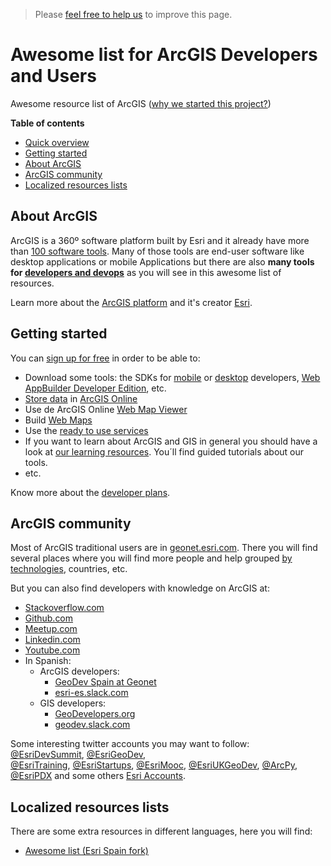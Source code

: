 > Please [feel free to help us](#contributions) to improve this page.

# Awesome list for ArcGIS Developers and Users

Awesome resource list of ArcGIS  ([why we started this project?](./about/README.md))

<!-- START doctoc generated TOC please keep comment here to allow auto update -->
<!-- DON'T EDIT THIS SECTION, INSTEAD RE-RUN doctoc TO UPDATE -->
**Table of contents**

- [Quick overview](#quick-overview)
- [Getting started](#getting-started)
- [About ArcGIS](#about-arcgis)
- [ArcGIS community](#arcgis-community)
- [Localized resources lists](#localized-resources-lists)

<!-- END doctoc generated TOC please keep comment here to allow auto update -->

## About ArcGIS

ArcGIS is a 360º software platform built by Esri and it already have more than
[100 software tools](https://www.esri.com/en-us/arcgis/products/index.html). Many of those tools are end-user software like desktop
applications or mobile Applications but there are also **many tools for [developers
and devops](arcgis/developers/README.md)** as you will see in this awesome list of resources.

Learn more about the [ArcGIS platform](./arcgis/README.md) and it's creator [Esri](./esri/README.md).

## Getting started

You can [sign up for free](https://developers.arcgis.com/sign-up/) in order to be able to:

* Download some tools: the SDKs for [mobile](mobile/README.md) or [desktop](desktop/README.md) developers, [Web AppBuilder Developer Edition](arcgis/products/web-appbuilder/README.md), etc.
* [Store data](arcgis/content/README.md) in [ArcGIS Online](arcgis/products/arcgis-online/README.md)
* Use de ArcGIS Online [Web Map Viewer](arcgis/products/web-map-viewer/README.md)
* Build [Web Maps](esri/open-vision/open-specifications/web-map/README.md)
* Use the [ready to use services](arcgis/products/arcgis-online/rest-apis/ready-to-use-services/README.md)
* If you want to learn about ArcGIS and GIS in general you should have a look at [our learning resources](http://learn.arcgis.com/). You´ll find guided tutorials about our tools.
* etc.

Know more about the [developer plans](arcgis/developers/developer-plan/README.md).

## ArcGIS community

Most of ArcGIS traditional users are in [geonet.esri.com](https://community.esri.com/people). There you will find several places where you will find more
people and help grouped [by technologies](https://community.esri.com/community/developers), countries, etc.

But you can also find developers with knowledge on ArcGIS at:
* [Stackoverflow.com](https://stackoverflow.com/tags/arcgis/topusers)
* [Github.com](https://github.com/orgs/Esri/people)
* [Meetup.com](https://www.meetup.com/topics/arcgis/global/)
* [Linkedin.com](https://www.linkedin.com/topic/arcgis)
* [Youtube.com](https://www.youtube.com/results?search_query=arcgis)
* In Spanish:
  * ArcGIS developers:
    * [GeoDev Spain at Geonet](https://community.esri.com/groups/geodev-spain)
    * [esri-es.slack.com](esri-es.slack.com)
  * GIS developers:
    * [GeoDevelopers.org](https://www.meetup.com/es-ES/Geo-Developers/members/)
    * [geodev.slack.com](https://geodev.slack.com)

Some interesting twitter accounts you may want to follow:
[@EsriDevSummit](https://twitter.com/EsriDevSummit),
[@EsriGeoDev](https://twitter.com/EsriGeoDev),  
[@EsriTraining](https://twitter.com/EsriTraining),
[@EsriStartups](https://twitter.com/EsriStartups),
[@EsriMooc](https://twitter.com/esrimooc),
[@EsriUKGeoDev](https://twitter.com/EsriUKGeoDev),
[@ArcPy](https://twitter.com/arcpy), [@EsriPDX](https://twitter.com/esripdx)
and some others [Esri Accounts](https://twitter.com/EsriGeoDev/lists/esri-accounts/members).

## Localized resources lists

There are some extra resources in different languages, here you will find:
* [Awesome list (Esri Spain fork)](https://github.com/esri-es/awesome-arcgis)
